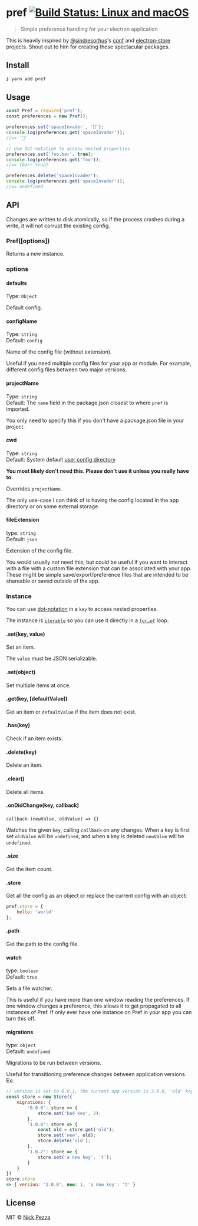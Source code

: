 # pref [![Build Status: Linux and macOS](https://travis-ci.org/npezza93/pref.svg?branch=master)](https://travis-ci.org/npezza93/pref)

> Simple preference handling for your electron application

This is heavily inspired by [@sindresorhus](https://github.com/sindresorhus)'s [conf](https://github.com/sindresorhus/conf) and [electron-store](https://github.com/sindresorhus/electron-store) projects. Shout out to him for creating these spectacular packages.

## Install

```bash
❯ yarn add pref
```

## Usage

```js
const Pref = require('pref');
const preferences = new Pref();

preferences.set('spaceInvader', '👾');
console.log(preferences.get('spaceInvader'));
//=> '👾'

// Use dot-notation to access nested properties
preferences.set('foo.bar', true);
console.log(preferences.get('foo'));
//=> {bar: true}

preferences.delete('spaceInvader');
console.log(preferences.get('spaceInvader'));
//=> undefined
```

## API

Changes are written to disk atomically, so if the process crashes during a write, it will not corrupt the existing config.

### Pref([options])

Returns a new instance.

### options

#### defaults

Type: `Object`

Default config.

#### configName

Type: `string`<br>
Default: `config`

Name of the config file (without extension).

Useful if you need multiple config files for your app or module. For example,
different config files between two major versions.

#### projectName

Type: `string`<br>
Default: The `name` field in the package.json closest to where `pref` is imported.

You only need to specify this if you don't have a package.json file in your
project.

#### cwd

Type: `string`<br>
Default: System default [user config directory](https://github.com/sindresorhus/env-paths#pathsconfig)

**You most likely don't need this. Please don't use it unless you really have to.**

Overrides `projectName`.

The only use-case I can think of is having the config located in the app
directory or on some external storage.

#### fileExtension

type: `string`<br>
Default: `json`

Extension of the config file.

You would usually not need this, but could be useful if you want to interact
with a file with a custom file extension that can be associated with your app.
These might be simple save/export/preference files that are intended to be
shareable or saved outside of the app.

### Instance

You can use [dot-notation](https://github.com/sindresorhus/dot-prop) in a `key` to access nested properties.

The instance is [`iterable`](https://developer.mozilla.org/en/docs/Web/JavaScript/Reference/Iteration_protocols) so you can use it directly in a [`for…of`](https://developer.mozilla.org/en/docs/Web/JavaScript/Reference/Statements/for...of) loop.

#### .set(key, value)

Set an item.

The `value` must be JSON serializable.

#### .set(object)

Set multiple items at once.

#### .get(key, [defaultValue])

Get an item or `defaultValue` if the item does not exist.

#### .has(key)

Check if an item exists.

#### .delete(key)

Delete an item.

#### .clear()

Delete all items.

#### .onDidChange(key, callback)

`callback`: `(newValue, oldValue) => {}`

Watches the given `key`, calling `callback` on any changes. When a key is first
set `oldValue` will be `undefined`, and when a key is deleted `newValue` will be
`undefined`.

#### .size

Get the item count.

#### .store

Get all the config as an object or replace the current config with an object:

```js
pref.store = {
	hello: 'world'
};
```

#### .path

Get the path to the config file.


#### watch

type: `boolean`<br>
Default: `true`

Sets a file watcher.

This is useful if you have more than one window reading the preferences. If one
window changes a preference, this allows it to get propagated to all instances
of Pref. If only ever have one instance on Pref in your app you can turn this
off.

#### migrations

type: `object`<br>
Default: `undefined`

Migrations to be run between versions.

Useful for transitioning preference changes between application versions. Ex:
```js
// version is set to 0.0.1, the current app version is 2.0.8, 'old' key is set to 1
const store = new Store({
	migrations: {
		'0.0.0': store => {
			store.set('bad key', 2);
		},
		'1.0.0': store => {
			const old = store.get('old');
			store.set('new', old);
			store.delete('old');
		},
		'1.0.2': store => {
			store.set('a new key', 't');
		}
	}
})
store.store
=> { version: '2.0.8', new: 1, 'a new key': 't' }
```

## License

MIT © [Nick Pezza](https://pezza.co)
